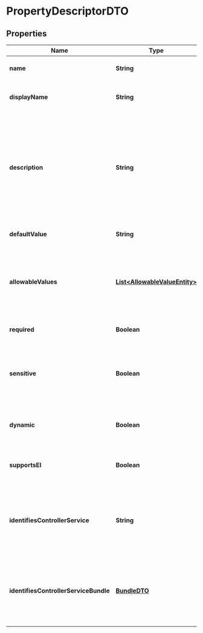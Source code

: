 
# PropertyDescriptorDTO

## Properties
Name | Type | Description | Notes
------------ | ------------- | ------------- | -------------
**name** | **String** | The name for the property. |  [optional]
**displayName** | **String** | The human readable name for the property. |  [optional]
**description** | **String** | The description for the property. Used to relay additional details to a user or provide a mechanism of documenting intent. |  [optional]
**defaultValue** | **String** | The default value for the property. |  [optional]
**allowableValues** | [**List&lt;AllowableValueEntity&gt;**](AllowableValueEntity.md) | Allowable values for the property. If empty then the allowed values are not constrained. |  [optional]
**required** | **Boolean** | Whether the property is required. |  [optional]
**sensitive** | **Boolean** | Whether the property is sensitive and protected whenever stored or represented. |  [optional]
**dynamic** | **Boolean** | Whether the property is dynamic (user-defined). |  [optional]
**supportsEl** | **Boolean** | Whether the property supports expression language. |  [optional]
**identifiesControllerService** | **String** | If the property identifies a controller service this returns the fully qualified type. |  [optional]
**identifiesControllerServiceBundle** | [**BundleDTO**](BundleDTO.md) | If the property identifies a controller service this returns the bundle of the type, null otherwise. |  [optional]



